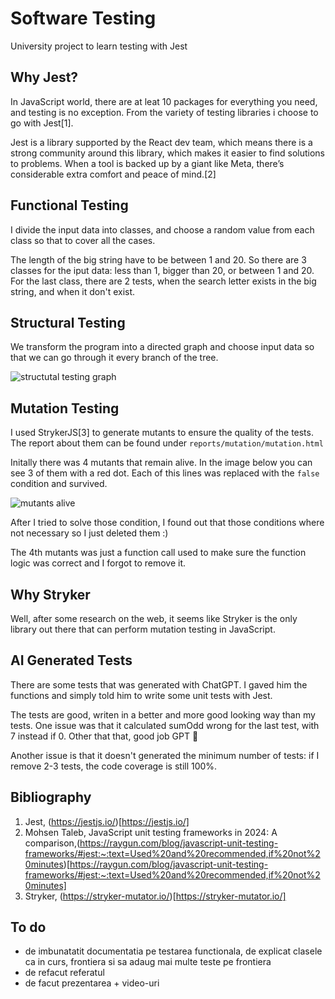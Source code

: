 # Software Testing

University project to learn testing with Jest

## Why Jest?

In JavaScript world, there are at leat 10 packages for everything you need, and testing is no exception. From the variety of testing libraries i choose to go with Jest[1].

Jest is a library supported by the React dev team, which means there is a strong community around this library, which makes it easier to find solutions to problems. When a tool is backed up by a giant like Meta, there’s considerable extra comfort and peace of mind.[2]

## Functional Testing

I divide the input data into classes, and choose a random value from each class so that
to cover all the cases.

The length of the big string have to be between 1 and 20. So there are 3 classes for the iput data: less than 1, bigger than 20, or between 1 and 20. For the last class, there are 2 tests, when the search letter exists in the big string, and when it don't exist.

## Structural Testing

We transform the program into a directed graph and choose input data so that we can go through it
every branch of the tree.

![structutal testing graph](https://github.com/rob3rtu/Testare/blob/main/StructuralTestingGraph.png?raw=true)

## Mutation Testing

I used StrykerJS[3] to generate mutants to ensure the quality of the tests. The report about them can be found under `reports/mutation/mutation.html`

Initally there was 4 mutants that remain alive. In the image below you can see 3 of them with a red dot. Each of this lines was replaced with the `false` condition and survived.

![mutants alive](https://github.com/rob3rtu/Testare/blob/main/mutantsLeft.png?raw=true)

After I tried to solve those condition, I found out that those conditions where not necessary so I just deleted them :)

The 4th mutants was just a function call used to make sure the function logic was correct and I forgot to remove it.

## Why Stryker

Well, after some research on the web, it seems like Stryker is the only library out there that can perform mutation testing in JavaScript.

## AI Generated Tests

There are some tests that was generated with ChatGPT. I gaved him the functions and simply told him to write some unit tests with Jest.

The tests are good, writen in a better and more good looking way than my tests. One issue was that it calculated sumOdd wrong for the last test, with 7 instead if 0. Other that that, good job GPT 🫡

Another issue is that it doesn't generated the minimum number of tests: if I remove 2-3 tests, the code coverage is still 100%.

## Bibliography

1. Jest, (https://jestjs.io/)[https://jestjs.io/]
2. Mohsen Taleb, JavaScript unit testing frameworks in 2024: A comparison,(https://raygun.com/blog/javascript-unit-testing-frameworks/#jest:~:text=Used%20and%20recommended,if%20not%20minutes)[https://raygun.com/blog/javascript-unit-testing-frameworks/#jest:~:text=Used%20and%20recommended,if%20not%20minutes]
3. Stryker, (https://stryker-mutator.io/)[https://stryker-mutator.io/]

## To do

- de imbunatatit documentatia pe testarea functionala, de explicat clasele ca in curs, frontiera si sa adaug mai multe teste pe frontiera
- de refacut referatul
- de facut prezentarea + video-uri
